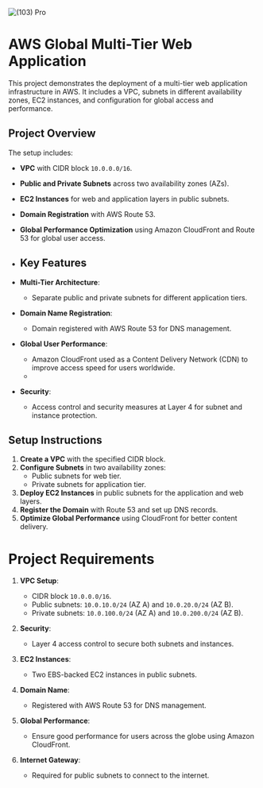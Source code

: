 ![(103) Pro](https://github.com/user-attachments/assets/1fcfbc1a-be03-4d73-b448-aeea9a0db687)

# AWS Global Multi-Tier Web Application

This project demonstrates the deployment of a multi-tier web application infrastructure in AWS. It includes a VPC, subnets in different availability zones, EC2 instances, and configuration for global access and performance.

## Project Overview

The setup includes:
- **VPC** with CIDR block `10.0.0.0/16`.
- **Public and Private Subnets** across two availability zones (AZs).
- **EC2 Instances** for web and application layers in public subnets.
- **Domain Registration** with AWS Route 53.
- **Global Performance Optimization** using Amazon CloudFront and Route 53 for global user access.

- ## Key Features

- **Multi-Tier Architecture**:
  - Separate public and private subnets for different application tiers.
- **Domain Name Registration**:
  - Domain registered with AWS Route 53 for DNS management.
- **Global User Performance**:
  - Amazon CloudFront used as a Content Delivery Network (CDN) to improve access speed for users worldwide.
  - 
- **Security**:
  - Access control and security measures at Layer 4 for subnet and instance protection.

## Setup Instructions

1. **Create a VPC** with the specified CIDR block.
2. **Configure Subnets** in two availability zones:
   - Public subnets for web tier.
   - Private subnets for application tier.
3. **Deploy EC2 Instances** in public subnets for the application and web layers.
4. **Register the Domain** with Route 53 and set up DNS records.
5. **Optimize Global Performance** using CloudFront for better content delivery.

# Project Requirements

1. **VPC Setup**:
   - CIDR block `10.0.0.0/16`.
   - Public subnets: `10.0.10.0/24` (AZ A) and `10.0.20.0/24` (AZ B).
   - Private subnets: `10.0.100.0/24` (AZ A) and `10.0.200.0/24` (AZ B).

2. **Security**:
   - Layer 4 access control to secure both subnets and instances.

3. **EC2 Instances**:
   - Two EBS-backed EC2 instances in public subnets.

4. **Domain Name**:
   - Registered with AWS Route 53 for DNS management.

5. **Global Performance**:
   - Ensure good performance for users across the globe using Amazon CloudFront.

6. **Internet Gateway**:
   - Required for public subnets to connect to the internet.
  



